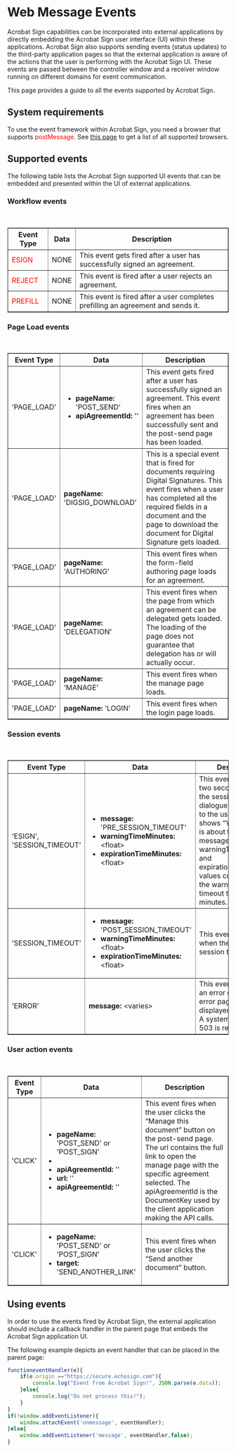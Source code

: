 # Web Message Events

Acrobat Sign capabilities can be incorporated into external applications by directly embedding the Acrobat Sign user interface (UI) within these applications. Acrobat Sign also supports sending events (status updates) to the third-party application pages so that the external application is aware of the actions that the user is performing with the Acrobat Sign UI. These events are passed between the controller window and a receiver window running on different domains for event communication.

This page provides a guide to all the events supported by Acrobat Sign.

## System requirements

To use the event framework within Acrobat Sign, you need a browser that supports <span style="color: red;">postMessage</span>. See [this page](https://developer.mozilla.org/en-US/docs/Web/API/Window/postMessage) to get a list of all supported browsers.

## Supported events

The following table lists the Acrobat Sign supported UI events that can be embedded and presented within the UI of external applications.

### Workflow events

<br/>
<table border="1" columnWidths="20,20,60">
    <tr>
        <th>Event Type</th>
        <th>Data</th>
        <th>Description</th>
    </tr>
    <tr>
        <td><span style="color: red;">ESIGN</span></td>
        <td>NONE</td>
        <td>This event gets fired after a user has successfully signed an agreement.</td>
    </tr>
    <tr>
        <td><span style="color: red;">REJECT</span></td>
        <td>NONE</td>
        <td>This event is fired after a user rejects an agreement.</td>
    </tr>
    <tr>
        <td><span style="color: red;">PREFILL</span></td>
        <td>NONE</td>
        <td>This event is fired after a user completes prefilling an agreement and sends it.</td>
    </tr>
</table>

### Page Load events

<br/>
<table border="1" columnWidths="20,30,60">
    <tr>
        <th>Event Type</th>
        <th>Data</th>
        <th>Description</th>
    </tr>
    <tr>
        <td>'PAGE_LOAD'</td>
        <td>
          <ul>
              <li><strong>pageName:</strong> 'POST_SEND'</li>
              <li> <strong>apiAgreementId:</strong> ''</li>
          </ul>
        </td>
        <td>This event gets fired after a user has successfully signed an agreement. This event fires when an agreement has been successfully sent and the post-send page has been loaded.</td>
    </tr>
    <tr>
        <td>'PAGE_LOAD'</td>
        <td>
            <strong>pageName:</strong> 'DIGSIG_DOWNLOAD'
        </td>
        <td>This is a special event that is fired for documents requiring Digital Signatures. This event fires when a user has completed all the required fields in a document and the page to download the document for Digital Signature gets loaded.</td>
    </tr>
    <tr>
        <td>'PAGE_LOAD'</td>
        <td>
            <strong>pageName:</strong> 'AUTHORING'
        </td>
        <td>This event fires when the form-field authoring page loads for an agreement.</td>
    </tr>
    <tr>
        <td>'PAGE_LOAD'</td>
        <td>
            <strong>pageName:</strong> 'DELEGATION'
        </td>
        <td>This event fires when the page from which an agreement can be delegated gets loaded. The loading of the page does not guarantee that delegation has or will actually occur.</td>
    </tr>
    <tr>
        <td>'PAGE_LOAD'</td>
        <td>
            <strong>pageName:</strong> 'MANAGE'
        </td>
        <td>This event fires when the manage page loads.</td>
    </tr>
    <tr>
        <td>'PAGE_LOAD'</td>
        <td>
            <strong>pageName:</strong> 'LOGIN'
        </td>
        <td>This event fires when the login page loads.</td>
    </tr>
</table>

### Session events

<br/>
<table border="1" columnWidths="25,40,50">
    <tr>
        <th>Event Type</th>
        <th>Data</th>
        <th>Description</th>
    </tr>
    <tr>
        <td>'ESIGN', 'SESSION_TIMEOUT'</td>
        <td>
          <ul>
            <li><strong>message:</strong> 'PRE_SESSION_TIMEOUT'</li>
            <li><strong>warningTimeMinutes:</strong> &lt;float&gt;</li>
            <li><strong>expirationTimeMinutes:</strong> &lt;float&gt;</li>
          </ul>
        </td>
        <td>This event is triggered two seconds before the session timeout dialogue is displayed to the user. The UI shows “Your session is about to expire” message. The warningTimeMinutes and expirationTimeMinutes values correspond to the warning & session timeout times in minutes.</td>
    </tr>
    <tr>
        <td>'SESSION_TIMEOUT'</td>
        <td>
          <ul>
            <li><strong>message:</strong> 'POST_SESSION_TIMEOUT'</li>
            <li><strong>warningTimeMinutes:</strong> &lt;float&gt;</li>
            <li><strong>expirationTimeMinutes:</strong> &lt;float&gt;</li>
          </ul>
        </td>
        <td>This event is triggered when the user's session times out.</td>
    </tr>
    <tr>
        <td>'ERROR'</td>
        <td>
            <strong>message:</strong> &lt;varies&gt;
        </td>
        <td>This event fires when an error dialog or an error page is displayed to the user. A system error 500 or 503 is returned.</td>
    </tr>
</table>

### User action events

<br/>
<table border="1" columnWidths="20,40,50">
    <tr>
        <th>Event Type</th>
        <th>Data</th>
        <th>Description</th>
    </tr>
    <tr>
        <td>'CLICK'</td>
        <td>
          <ul>
            <li><strong>pageName:</strong> 'POST_SEND' or 'POST_SIGN'</li>
            <li><li><strong>apiAgreementId:</strong> ''</li></li>
            <li><strong>url:</strong> ''</li>
            <li><strong>apiAgreementId:</strong> ''</li>
          </ul>
        </td>
        <td>This event fires when the user clicks the “Manage this document” button on the post-send page. The url contains the full link to open the manage page with the specific agreement selected. The apiAgreementId is the DocumentKey used by the client application making the API calls.</td>
    </tr>
    <tr>
        <td>'CLICK'</td>
        <td>
          <ul>
            <li><strong>pageName:</strong> 'POST_SEND' or 'POST_SIGN'</li>
            <li><strong>target:</strong> 'SEND_ANOTHER_LINK'</li>
          </ul>
        </td>
        <td>This event fires when the user clicks the “Send another document” button.</td>
    </tr>
</table>

## Using events

In order to use the events fired by Acrobat Sign, the external application should include a callback handler in the parent page that embeds the Acrobat Sign application UI.

The following example depicts an event handler that can be placed in the parent page:

```javascript
functioneventHandler(e){
    if(e.origin =="https://secure.echosign.com"){
        console.log("Event from Acrobat Sign!", JSON.parse(e.data));
    }else{
        console.log("Do not process this!");
    }
}
if(!window.addEventListener){
    window.attachEvent('onmessage', eventHandler);
}else{
    window.addEventListener('message', eventHandler,false);
}
```
